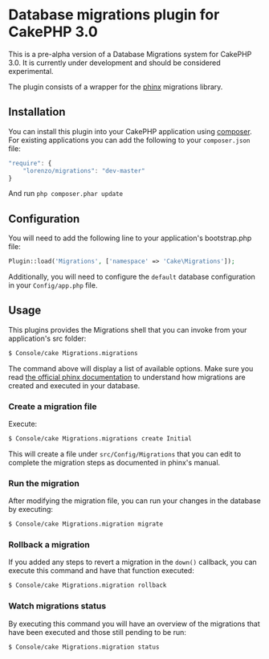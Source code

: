 # Database migrations plugin for CakePHP 3.0

This is a pre-alpha version of a Database Migrations system for CakePHP 3.0. It is currently under development and should be considered experimental.

The plugin consists of a wrapper for the [phinx](http://phinx.org) migrations library.

## Installation

You can install this plugin into your CakePHP application using
[composer](http://getcomposer.org). For existing applications you can add the
following to your `composer.json` file:

```javascript
"require": {
	"lorenzo/migrations": "dev-master"
}
```

And run `php composer.phar update`

## Configuration

You will need to add the following line to your application's bootstrap.php file:

```php
Plugin::load('Migrations', ['namespace' => 'Cake\Migrations']);
```

Additionally, you will need to configure the `default` database configuration in your `Config/app.php` file.

## Usage

This plugins provides the Migrations shell that you can invoke from your application's src folder:

```bash
$ Console/cake Migrations.migrations
```

The command above will display a list of available options. Make sure you read [the official phinx documentation](http://docs.phinx.org/en/latest/migrations.html) to understand how migrations are created and executed in your database.

### Create a migration file

Execute:

```bash
$ Console/cake Migrations.migrations create Initial
```

This will create a file under `src/Config/Migrations` that you can edit to complete the migration steps as documented in phinx's manual.

### Run the migration

After modifying the migration file, you can run your changes in the database by executing:

```bash
$ Console/cake Migrations.migration migrate
```

### Rollback a migration

If you added any steps to revert a migration in the `down()` callback, you can execute this command and have that function executed:

```bash
$ Console/cake Migrations.migration rollback
```

### Watch migrations status

By executing this command you will have an overview of the migrations that have been executed and those still pending to be run:

```bash
$ Console/cake Migrations.migration status
```
